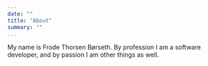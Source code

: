 ```yaml
---
date: ""
title: "About"
summary: ""
...
```


My name is Frode Thorsen Børseth. By profession I am a software developer, and by passion I am other things as well.

